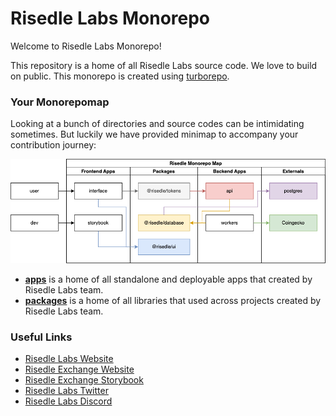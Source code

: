 # Risedle Labs Monorepo

Welcome to Risedle Labs Monorepo!

This repository is a home of all Risedle Labs source code. We love to build on
public. This monorepo is created using [turborepo](https://turborepo.org/).

### Your Monorepomap

Looking at a bunch of directories and source codes can be intimidating
sometimes. But luckily we have provided minimap to accompany your contribution
journey:

![Risedle Labs Monorepomap](./map.png)

-   **[apps](./apps)** is a home of all standalone and deployable apps that
    created by Risedle Labs team.
-   **[packages](./packages)** is a home of all libraries that used across
    projects created by Risedle Labs team.

### Useful Links

-   [Risedle Labs Website](https://risedle.com)
-   [Risedle Exchange Website](https://risedle.exchange)
-   [Risedle Exchange Storybook](https://storybook.risedle.exchange)
-   [Risedle Labs Twitter](https://twitter.com/risedle)
-   [Risedle Labs Discord](https://discord.com/invite/YCSCd97SXj)

